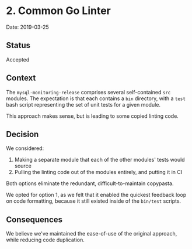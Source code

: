 # 2. Common Go Linter

Date: 2019-03-25

## Status

Accepted

## Context

The `mysql-monitoring-release` comprises several self-contained `src` modules.
The expectation is that each contains a `bin` directory, with a `test` bash
script representing the set of unit tests for a given module.

This approach makes sense, but is leading to some copied linting code.

## Decision

We considered:
1. Making a separate module that each of the other modules' tests would source 
1. Pulling the linting code out of the modules entirely, and putting it in CI

Both options eliminate the redundant, difficult-to-maintain copypasta.

We opted for option 1, as we felt that it enabled the quickest feedback loop on
code formatting, because it still existed inside of the `bin/test` scripts.

## Consequences

We believe we've maintained the ease-of-use of the original approach, while
reducing code duplication.
